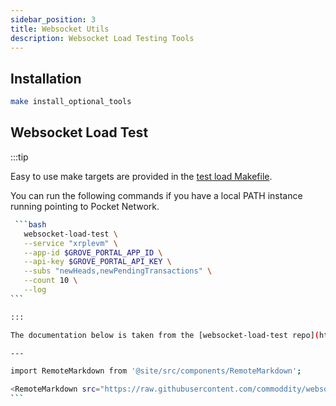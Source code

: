 ```yaml
---
sidebar_position: 3
title: Websocket Utils
description: Websocket Load Testing Tools
---
```


## Installation

```bash
make install_optional_tools
```

## Websocket Load Test

:::tip

Easy to use make targets are provided in the [test load Makefile](https://github.com/buildwithgrove/path/blob/main/makefiles/test_load.mk).

You can run the following commands if you have a local PATH instance running pointing to Pocket Network.

````bash
 ```bash
   websocket-load-test \
   --service "xrplevm" \
   --app-id $GROVE_PORTAL_APP_ID \
   --api-key $GROVE_PORTAL_API_KEY \
   --subs "newHeads,newPendingTransactions" \
   --count 10 \
   --log
```

:::

The documentation below is taken from the [websocket-load-test repo](https://github.com/commoddity/websocket-load-test).

---

import RemoteMarkdown from '@site/src/components/RemoteMarkdown';

<RemoteMarkdown src="https://raw.githubusercontent.com/commoddity/websocket-load-test/refs/heads/main/README.md" />
```
````
